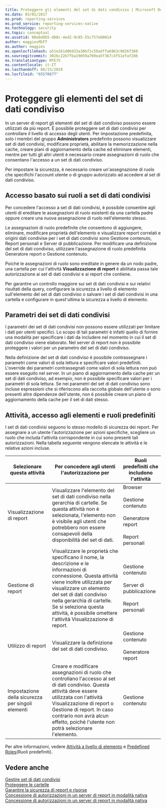 ```yaml
---
title: Proteggere gli elementi del set di dati condiviso | Microsoft Docs
ms.date: 03/01/2017
ms.prod: reporting-services
ms.prod_service: reporting-services-native
ms.technology: security
ms.topic: conceptual
ms.assetid: 08e6d8b5-d88c-4ed2-9c05-55c757e00014
author: maggiesMSFT
ms.author: maggies
ms.openlocfilehash: a51e261d06933a30bf1c59adffa6963c9826f360
ms.sourcegitcommit: 3026c22b7fba19059a769ea5f367c4f51efaf286
ms.translationtype: MTE75
ms.contentlocale: it-IT
ms.lasthandoff: 06/15/2019
ms.locfileid: "65570677"
---
```

# <a name="secure-shared-dataset-items"></a>Proteggere gli elementi del set di dati condiviso
  In un server di report gli elementi del set di dati condiviso possono essere utilizzati da più report. È possibile proteggere set di dati condivisi per controllare il livello di accesso degli utenti. Per impostazione predefinita, solo i membri del gruppo **Administrators** predefinito possono visualizzare set di dati condivisi, modificare proprietà, abilitare la memorizzazione nella cache, creare piani di aggiornamento della cache ed eliminare elementi, mentre per tutti gli altri utenti è necessario creare assegnazioni di ruolo che consentano l'accesso a un set di dati condiviso.  
  
 Per impostare la sicurezza, è necessario creare un'assegnazione di ruolo che specifichi l'account utente o di gruppo autorizzato ad accedere al set di dati condiviso.  
  
## <a name="role-based-access-to-shared-datasets"></a>Accesso basato sui ruoli a set di dati condivisi  
 Per concedere l'accesso a set di dati condivisi, è possibile consentire agli utenti di ereditare le assegnazioni di ruolo esistenti da una cartella padre oppure creare una nuova assegnazione di ruolo nell'elemento stesso.  
  
 Le assegnazioni di ruolo predefinite che consentono di aggiungere, eliminare, modificare proprietà dell'elemento e visualizzare report correlati e origini dati condivise per i set di dati condivisi sono Gestione contenuto, Report personali e Server di pubblicazione. Per modificare una definizione del set di dati condiviso, utilizzare l'assegnazione di ruolo predefinita Generatore report o Gestione contenuto.  
  
 Poiché le assegnazioni di ruolo sono ereditate in genere da un nodo padre, una cartella per cui l'attività **Visualizzazione di report** è abilitata passa tale autorizzazione ai set di dati condivisi e ai report che contiene.  
  
 Per garantire un controllo maggiore sui set di dati condivisi e sui relativi risultati della query, configurare la sicurezza a livello di elemento sull'elemento del set di dati condiviso o salvare i set di dati condivisi in una cartella e configurare in quest'ultima la sicurezza a livello di elemento.  
  
## <a name="shared-dataset-parameters"></a>Parametri dei set di dati condivisi  
 I parametri dei set di dati condivisi non possono essere utilizzati per limitare i dati per utenti specifici. Lo scopo di tali parametri è infatti quello di fornire una modalità per specificare i dati da includere nel momento in cui il set di dati condiviso viene elaborato. Nel server di report non è possibile proteggere i valori per un parametro del set di dati condiviso.  
  
 Nella definizione del set di dati condiviso è possibile contrassegnare i parametri come valori di sola lettura e specificare valori predefiniti. L'override dei parametri contrassegnati come valori di sola lettura non può essere eseguito nel server. In un piano di aggiornamento della cache per un set di dati condiviso, ad esempio, non è possibile specificare valori per i parametri di sola lettura. Se nei parametri del set di dati condiviso sono incluse espressioni che si riferiscono alla raccolta globale dell'utente o sono presenti altre dipendenze dell'utente, non è possibile creare un piano di aggiornamento della cache per il set di dati stesso.  
  
## <a name="tasks-access-to-items-and-default-roles"></a>Attività, accesso agli elementi e ruoli predefiniti  
 I set di dati condivisi seguono lo stesso modello di sicurezza dei report. Per assegnare a un utente l'autorizzazione per azioni specifiche, scegliere un ruolo che includa l'attività corrispondente in cui sono presenti tali autorizzazioni. Nella tabella seguente vengono elencate le attività e le relative azioni incluse.  
  
|Selezionare questa attività|Per concedere agli utenti l'autorizzazione per|Ruoli predefiniti che includono l'attività|  
|----------------------|---------------------------------|-----------------------------------------|  
|Visualizzazione di report|Visualizzare l'elemento del set di dati condiviso nella gerarchia di cartelle. Se questa attività non è selezionata, l'elemento non è visibile agli utenti che potrebbero non essere consapevoli della disponibilità del set di dati.|Browser<br /><br /> Gestione contenuto<br /><br /> Generatore report<br /><br /> Report personali|  
|Gestione di report|Visualizzare le proprietà che specificano il nome, la descrizione e le informazioni di connessione. Questa attività viene inoltre utilizzata per visualizzare un elemento del set di dati condiviso nella gerarchia di cartelle. Se si seleziona questa attività, è possibile omettere l'attività Visualizzazione di report.|Gestione contenuto<br /><br /> Server di pubblicazione<br /><br /> Report personali|  
|Utilizzo di report|Visualizzare la definizione del set di dati condiviso.|Gestione contenuto<br /><br /> Generatore report|  
|Impostazione della sicurezza per singoli elementi|Creare e modificare assegnazioni di ruolo che controllano l'accesso al set di dati condiviso. Questa attività deve essere utilizzata con l'attività Visualizzazione di report o Gestione di report. In caso contrario non avrà alcun effetto, poiché l'utente non potrà selezionare l'elemento.|Gestione contenuto|  
  
 Per altre informazioni, vedere [Attività a livello di elemento](../../reporting-services/security/tasks-and-permissions-item-level-tasks.md) e [Predefined Roles](../../reporting-services/security/role-definitions-predefined-roles.md)(Ruoli predefiniti).  
  
## <a name="see-also"></a>Vedere anche  
 [Gestire set di dati condivisi](../../reporting-services/report-data/manage-shared-datasets.md)   
 [Proteggere le cartelle](../../reporting-services/security/secure-folders.md)   
 [Garantire la sicurezza di report e risorse](../../reporting-services/security/secure-reports-and-resources.md)   
 [Concessione di autorizzazioni in un server di report in modalità nativa](../../reporting-services/security/granting-permissions-on-a-native-mode-report-server.md)   
 [Concessione di autorizzazioni in un server di report in modalità nativa](../../reporting-services/security/granting-permissions-on-a-native-mode-report-server.md)  
  
  
